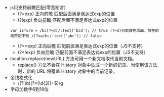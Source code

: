 * js只支持前瞻匹配(零宽断言)
    - (?=exp) 正向前瞻 匹配后面满足表达式exp的位置
    - (?!exp) 负向前瞻 匹配后面不满足表达式exp的位置
    ```
    var isTure = /bc(?=d)/.test('bcd'); // true (?=d)只能放在后面，放在前面匹配不到 /(?=a)bc/.test('abc'); // false
    ```
    - (?<=exp) 正向后瞻 匹配前面满足表达式exp的位置（JS不支持）
    - (?<!exp) 负向后瞻 匹配前面不满足表达式exp的位置（JS不支持）
* location.replace(newURL) 方法可用一个新文档取代当前文档。
    - replace() 方法不会在 History 对象中生成一个新的记录。当使用该方法时，新的 URL 将覆盖 History 对象中的当前记录。
* 金钱格式化
    - /(?!\b)(?=(\d{3})+$)/g
* 字母加数字6到16位
